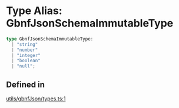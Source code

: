 # Type Alias: GbnfJsonSchemaImmutableType

```ts
type GbnfJsonSchemaImmutableType: 
  | "string"
  | "number"
  | "integer"
  | "boolean"
  | "null";
```

## Defined in

[utils/gbnfJson/types.ts:1](https://github.com/withcatai/node-llama-cpp/blob/6405ee945e792651123189aae2612212095765b6/src/utils/gbnfJson/types.ts#L1)

